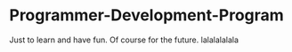 # Programmer-Development-Program
Just to learn and have fun. Of course for the future.
lalalalalala
